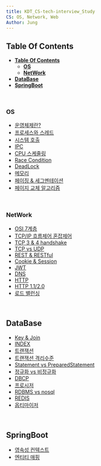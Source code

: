 ```yaml
---
title: KDT_CS-tech-interview_Study
CS: OS, Network, Web
Author: Jung
---
```


## **Table Of Contents**

- [**Table Of Contents**](#table-of-contents)
  - [**OS**](#os)
  - [**NetWork**](#network)
- [**DataBase**](#database)
- [**SpringBoot**](#springboot)

</br>

### **OS**

- [운영체제란?](./os/doc/os.md)
- [프로세스와 스레드](./os/doc/process_thread.md)
- [시스템 호출](./os/doc/system_call.md)
- [IPC](./os/doc/ipc.md)
- [CPU 스케줄링](./os/doc/scheduling.md)
- [Race Condition](./os/doc/race_condtion.md)
- [DeadLock](./os/doc/deadlock.md)
- [메모리](./os/doc/memory.md)
- [페이징 & 세그멘테이션](./os/doc/paging_segmentation.md)
- [페이지 교체 알고리즘](./os/doc/paging_algorithm.md)

</br>

### **NetWork**

- [OSI 7계층](./network/doc/osi_7.md)
- [TCP/IP 흐름제어 혼잡제어](./network/doc/flow_congestion_control.md)
- [TCP 3 & 4 handshake](./network/doc/tcp_handshake.md)
- [TCP vs UDP](./network/doc/tcp_udp.md)
- [REST & RESTful](./network/doc/rest.md)
- [Cookie & Session](./network/doc/cookie_session.md)
- [JWT](./network/doc/jwt.md)
- [DNS](./network/doc/dns.md)
- [HTTP](./network/doc/http.md)
- [HTTP 1.1/2.0](./network/doc/http_version.md)
- [로드 밸런싱](./network/doc/load_balancer.md)

</br>

## **DataBase**

- [Key & Join](./db/doc/key_join.md)
- [INDEX](./db/doc/index.md)
- [트랜잭션](./db/doc/transaction.md)
- [트랜잭션 격리수준](./db/doc/transaction_isolation.md)
- [Statement vs PreparedStatement](./db/doc/statement_prepared.md)
- [정규화 vs 비정규화](./db/doc/normalization.md)
- [DBCP](./db/doc/dbcp.md)
- [프로시저](/db/doc/procedure.md)
- [RDBMS vs nosql](/db/doc/nosql.md)
- [REDIS](/db/doc/redis.md)
- [옵티마이저](/db/doc/optimizer.md)

</br>

## **SpringBoot**

- [영속성 컨텍스트](./springboot/doc/entity_manager.md)
- [엔티티 매핑](./springboot/doc/entity_mapping.md)

